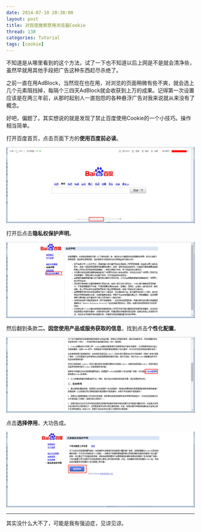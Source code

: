```yaml
---
date: 2014-07-10 20:30:00
layout: post
title: 对百度搜索禁用浏览器Cookie
thread: 138
categories: Tutorial
tags: [cookie]
---
```


不知道是从哪里看到的这个方法，试了一下也不知道以后上网是不是就会清净些，虽然早就用其他手段把广告这种东西赶尽杀绝了。

之前一直在用AdBlock，当然现在也在用，对浏览的页面稍微有些不爽，就会选上几个元素阻挡掉，每隔个三四天AdBlock就会收获到上万的成果。记得第一次设置应该是在两三年前，从那时起别人一直抱怨的各种悬浮广告对我来说就从来没有了概念。

好吧，偏题了。其实想说的就是发现了禁止百度使用Cookie的一个小技巧。操作相当简单。

打开百度首页，点击页面下方的**使用百度前必读**。

![](/assets/2014-07-10-RefuseBaiduAds-1.png )

打开后点击**隐私权保护声明**。

![](/assets/2014-07-10-RefuseBaiduAds-2.png)

然后翻到条款**二、因您使用产品或服务获取的信息**，找到点击**个性化配置**。

![](/assets/2014-07-10-RefuseBaiduAds-3.png)

点击**选择停用**，大功告成。

![](/assets/2014-07-10-RefuseBaiduAds-4.png)

----

其实没什么大不了，可能是我有强迫症，见谅见谅。